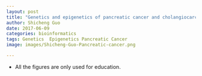 ```yaml
---
layout: post
title: "Genetics and epigenetics of pancreatic cancer and cholangiocarcinoma"
author: Shicheng Guo
date: 2017-06-09
categories: bioinformatics
tags: Genetics  Epigenetics Pancreatic Cancer
image: images/Shicheng-Guo-Pancreatic-cancer.png	

---
```









* All the figures are only used for education. 
